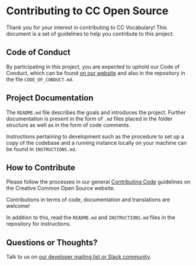 # Contributing to CC Open Source

Thank you for your interest in contributing to CC Vocabulary! This document is
a set of guidelines to help you contribute to this project.

## Code of Conduct

By participating in this project, you are expected to uphold our Code of
Conduct, which can be found [on our website][code_of_conduct] and also in the
repository in the file `CODE_OF_CONDUCT.md`.

[code_of_conduct]:https://creativecommons.github.io/community/code-of-conduct/

## Project Documentation

The `README.md` file describes the goals and introduces the project. Further
documentation is present in the form of `.md` files placed in the folder
structure as well as in the form of code comments. 

Instructions pertaining to development such as the procedure to set up a copy of
the codebase and a running instance locally on your machine can be found in
`INSTRUCTIONS.md`.

## How to Contribute

Please follow the processes in our general [Contributing Code][contributing]
guidelines on the Creative Common Open Source website.

Contributions in terms of code, documentation and translations are welcome!

In addition to this, read the `README.md` and `INSTRUCTIONS.md` files in the 
repository for instructions.

[contributing]:https://creativecommons.github.io/contributing-code/

## Questions or Thoughts?

Talk to us on [our developer mailing list or Slack community][community].

[community]:https://creativecommons.github.io/community/
